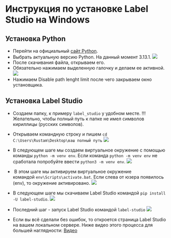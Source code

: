 # Инструкция по установке Label Studio на Windows

## Установка Python

- Перейти на официальный [сайт Python](https://www.python.org/downloads/windows/).
- Выбрать актуальную версию Python. На данный момент 3.13.1.
![](https://i.postimg.cc/3RPJPyXp/photo-2025-01-20-10-24-40.jpg)
- После скачивания файла, открываем его.
- Обязательно нажимаем выделенную галочку и делаем ее активной.
![](https://i.postimg.cc/Y06kZdqK/photo-2025-01-20-10-24-35.jpg)
- Нажимаем Disable path lenght limit после чего закрываем окно установщика.

## Установка Label Studio
- Создаем папку, к примеру `label_studio` у удобном месте. !!!Желательно, чтобы полный путь к папке не имел символов кириллицы (русских символов).
- Открываем командную строку и пишем `cd C:\Users\Rustam\Desktop\ваш полный путь`
![](https://habrastorage.org/r/w1560/getpro/habr/upload_files/2a8/c63/d53/2a8c63d53ddd9f1b416a453edb4967a5.png)

- В следующем шаге мы создаем виртуальное окружение с помощью команды `python -m venv env`. Если команда `python -m venv env` не сработала попробуйте ввести `python3 -m venv env`.
![](https://habrastorage.org/getpro/habr/upload_files/a16/0ac/169/a160ac169124ba3784b900e5f9a96aa8.png)

-  В этом шаге мы активируем виртуальное окружение командой `env\Scripts\activate.bat`. Если слева от юзера появилось (env), то окружение активировано.
![](https://habrastorage.org/getpro/habr/upload_files/dc9/1ab/800/dc91ab80086e85b97ae42100bbb55133.png)

- В следующем шаге мы скачиваем Label Studio командой `pip install -U label-studio`.
![](https://habrastorage.org/r/w1560/getpro/habr/upload_files/b00/a7f/0a2/b00a7f0a22fbd46e978746a8bbb31144.png)

- Последний шаг - запуск Label Studio командой `label-studio`
![](https://habrastorage.org/r/w1560/getpro/habr/upload_files/7f7/129/c13/7f7129c13233c16552b108334ab94049.png)

- Если вы всё сделали без ошибок, то откроется страница Label Studio на вашем локальном сервере. Ниже видео этого процесса для большей наглядности:
[Видео](https://disk.yandex.ru/i/9k3JsdqGVVCuXQ)

